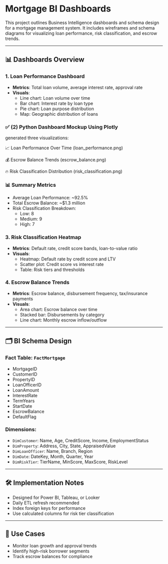 ﻿# Mortgage BI Dashboards

This project outlines Business Intelligence dashboards and schema design for a mortgage management system. It includes wireframes and schema diagrams for visualizing loan performance, risk classification, and escrow trends.

---

## 📊 Dashboards Overview

### 1. Loan Performance Dashboard
- **Metrics**: Total loan volume, average interest rate, approval rate
- **Visuals**:
  - Line chart: Loan volume over time
  - Bar chart: Interest rate by loan type
  - Pie chart: Loan purpose distribution
  - Map: Geographic distribution of loans
	
### ✅ (2) Python Dashboard Mockup Using Plotly
generated three visualizations:

📈 Loan Performance Over Time (loan_performance.png)

💰 Escrow Balance Trends (escrow_balance.png)

🔥 Risk Classification Distribution (risk_classification.png)

### 📊 Summary Metrics
- Average Loan Performance: ~92.5%
- Total Escrow Balance: ~$1.3 million
- Risk Classification Breakdown:
	- Low: 8
	- Medium: 9
	- High: 7

### 3. Risk Classification Heatmap
- **Metrics**: Default rate, credit score bands, loan-to-value ratio
- **Visuals**:
  - Heatmap: Default rate by credit score and LTV
  - Scatter plot: Credit score vs interest rate
  - Table: Risk tiers and thresholds

### 4. Escrow Balance Trends
- **Metrics**: Escrow balance, disbursement frequency, tax/insurance payments
- **Visuals**:
  - Area chart: Escrow balance over time
  - Stacked bar: Disbursements by category
  - Line chart: Monthly escrow inflow/outflow

---

## 🗂️ BI Schema Design

### Fact Table: `FactMortgage`
- MortgageID
- CustomerID
- PropertyID
- LoanOfficerID
- LoanAmount
- InterestRate
- TermYears
- StartDate
- EscrowBalance
- DefaultFlag

### Dimensions:
- `DimCustomer`: Name, Age, CreditScore, Income, EmploymentStatus
- `DimProperty`: Address, City, State, AppraisedValue
- `DimLoanOfficer`: Name, Branch, Region
- `DimDate`: DateKey, Month, Quarter, Year
- `DimRiskTier`: TierName, MinScore, MaxScore, RiskLevel

---

## 🛠️ Implementation Notes
- Designed for Power BI, Tableau, or Looker
- Daily ETL refresh recommended
- Index foreign keys for performance
- Use calculated columns for risk tier classification

---

## 📌 Use Cases
- Monitor loan growth and approval trends
- Identify high-risk borrower segments
- Track escrow balances for compliance
